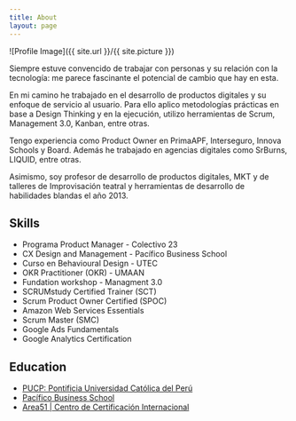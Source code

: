 ```yaml
---
title: About
layout: page
---
```

![Profile Image]({{ site.url }}/{{ site.picture }})

<p>Siempre estuve convencido de trabajar con personas y su relación con la tecnología: me parece
fascinante el potencial de cambio que hay en esta. </p>

<p>En mi camino he trabajado en el desarrollo de productos digitales y su enfoque de servicio al usuario.
Para ello aplico metodologías prácticas en base a Design Thinking y en la ejecución, utilizo herramientas de Scrum,
Management 3.0, Kanban, entre otras.
 </p>

<p>Tengo experiencia como Product Owner en PrimaAPF, Interseguro, Innova Schools y Board. Además he trabajado en
agencias digitales como SrBurns, LIQUID, entre otras.

Asimismo, soy profesor de desarrollo de productos digitales, MKT y de talleres de Improvisación teatral y herramientas de desarrollo de habilidades blandas el año 2013. </p>


<h2>Skills</h2>

<ul class="skill-list">
	<li> Programa Product Manager - Colectivo 23</li>
	<li>CX Design and Management - Pacífico Business School</li>
	<li>Curso en Behavioural Design - UTEC</li>
	<li>OKR Practitioner (OKR) - UMAAN</li>
	<li>Fundation workshop - Managment 3.0</li>
	<li>SCRUMstudy Certified Trainer (SCT)</li>
	<li>Scrum Product Owner Certified (SPOC)</li>
	<li>Amazon Web Services Essentials</li>
	<li>Scrum Master (SMC)</li>
	<li>Google Ads Fundamentals</li>
	<li>Google Analytics Certification</li>
</ul>

<h2>Education</h2>

<ul>
	<li><a href="https://www.pucp.edu.pe/">PUCP: Pontificia Universidad Católica del Perú</a></li>
	<li><a href="https://pbs.edu.pe/default.aspx">Pacífico Business School</a></li>
	<li><a href="https://area51.pe/">Area51 | Centro de Certificación Internacional</a></li>
</ul>
